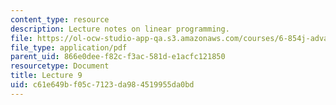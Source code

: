 ```yaml
---
content_type: resource
description: Lecture notes on linear programming.
file: https://ol-ocw-studio-app-qa.s3.amazonaws.com/courses/6-854j-advanced-algorithms-fall-2008/c61e649bf05c7123da984519955da0bd_lec9.pdf
file_type: application/pdf
parent_uid: 866e0dee-f82c-f3ac-581d-e1acfc121850
resourcetype: Document
title: Lecture 9
uid: c61e649b-f05c-7123-da98-4519955da0bd
---
```


